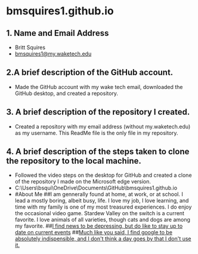 # bmsquires1.github.io

## 1. Name and Email Address
 * Britt Squires   
 * bmsquires1@my.waketech.edu
## 2.A brief description of the GitHub account.
 * Made the GitHub account with my wake tech email, downloaded the GitHub desktop, and created a repository.
## 3. A brief description of the repository I created.
 * Created a repository with my email address (without my.waketech.edu) as my username. This ReadMe file is the only file in my repository.
## 4. A brief description of the steps taken to clone the repository to the local machine.
 * Followed the video steps on the desktop for GitHub and created a clone of the repository I made on the Microsoft edge version. 
 * C:\Users\bsqui\OneDrive\Documents\GitHub\bmsquires1.github.io
 *  #About Me
   ##I am gennerally found at home, at work, or at school. I lead a mostly boring, albeit busy, life. I love my job, I love learning, and time with my family is one of my most treasured experiences. I do enjoy the occasional video game. Stardew Valley on the switch is a current favorite. I love animals of all varieties, though cats and dogs are among my favorite.
   ##[I find news to be depressing, but do like to stay up to date on current events](www.wral.com)
   ##[Much like you said, I find google to be absolutely indispensible, and I don't think a day goes by that I don't use it.](www.google.com)
